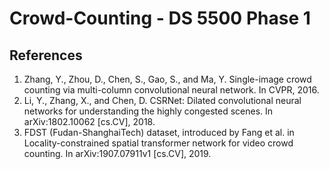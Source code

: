 # Crowd-Counting - DS 5500 Phase 1

## References

1. Zhang, Y., Zhou, D., Chen, S., Gao, S., and Ma, Y. Single-image crowd counting via multi-column convolutional neural network. In CVPR, 2016.
2. Li, Y., Zhang, X., and Chen, D. CSRNet: Dilated convolutional neural networks for understanding the highly congested scenes. In arXiv:1802.10062 [cs.CV], 2018.
3. FDST (Fudan-ShanghaiTech) dataset, introduced by Fang et al. in Locality-constrained spatial transformer network for video crowd counting. In arXiv:1907.07911v1 [cs.CV], 2019.
